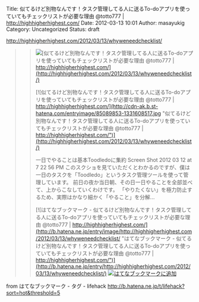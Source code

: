 Title: 似てるけど別物なんです！タスク管理してる人に送るTo-doアプリを使っていてもチェックリストが必要な理由 @totto777 | http://highhigherhighest.com/
Date: 2012-03-13 10:01
Author: masayukig
Category: Uncategorized
Status: draft

<http://highhigherhighest.com/2012/03/13/whyweneedchecklist/>  
  
  

> > ![](http://cdn-ak.favicon.st-hatena.com/?url=http%3A%2F%2Fhighhigherhighest.com%2F)[似てるけど別物なんです！タスク管理してる人に送るTo-doアプリを使っていてもチェックリストが必要な理由
> > @totto777 |
> > http://highhigherhighest.com/](http://highhigherhighest.com/2012/03/13/whyweneedchecklist/)
> >
> > [![似てるけど別物なんです！タスク管理してる人に送るTo-doアプリを使っていてもチェックリストが必要な理由
> > @totto777 |
> > http://highhigherhighest.com/](http://cdn-ak.b.st-hatena.com/entryimage/85089853-1331608517.jpg "似てるけど別物なんです！タスク管理してる人に送るTo-doアプリを使っていてもチェックリストが必要な理由 @totto777 | http://highhigherhighest.com/")](http://highhigherhighest.com/2012/03/13/whyweneedchecklist/)
> >
> > 一日でやることは基本Toodledoに集約 Screen Shot 2012 03 12 at 7 22 56
> > PM
> > このスクショを見ていただくとわかるのですが、僕は一日のタスクを「Toodledo」というタスク管理ツールを使って管理しています。
> > 前日の夜か当日朝、その日一日やることを全部並べて、上からこなしていくわけです。
> > 「やりたくない」を極力防止するため、実際はかなり細かく「やること」を分解...
> >
> > [![はてなブックマーク -
> > 似てるけど別物なんです！タスク管理してる人に送るTo-doアプリを使っていてもチェックリストが必要な理由
> > @totto777 |
> > http://highhigherhighest.com/](http://b.hatena.ne.jp/entry/image/http://highhigherhighest.com/2012/03/13/whyweneedchecklist/ "はてなブックマーク - 似てるけど別物なんです！タスク管理してる人に送るTo-doアプリを使っていてもチェックリストが必要な理由 @totto777 | http://highhigherhighest.com/")](http://b.hatena.ne.jp/entry/http://highhigherhighest.com/2012/03/13/whyweneedchecklist/)
> > [![はてなブックマークに追加](http://b.hatena.ne.jp/images/append.gif "はてなブックマークに追加")](http://b.hatena.ne.jp/append?http://highhigherhighest.com/2012/03/13/whyweneedchecklist/)

  
  
from はてなブックマーク - タグ - lifehack
<http://b.hatena.ne.jp/t/lifehack?sort=hot&threshold=5>
